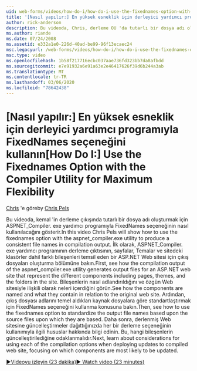```yaml
---
uid: web-forms/videos/how-do-i/how-do-i-use-the-fixednames-option-with-the-compiler-utility-for-maximum-flexibility
title: '[Nasıl yapılır:] En yüksek esneklik için derleyici yardımcı programıyla FixedNames seçeneğini kullanın | Microsoft Docs'
author: rick-anderson
description: Bu videoda, Chris, derleme OU 'da tutarlı bir dosya adı oluşturmak için aspnet_compiler. exe yardımcı programıyla FixedNames seçeneğinin nasıl kullanılacağını gösterir...
ms.author: riande
ms.date: 07/24/2008
ms.assetid: e332a1e0-226d-40ad-be99-96f13ecaec24
msc.legacyurl: /web-forms/videos/how-do-i/how-do-i-use-the-fixednames-option-with-the-compiler-utility-for-maximum-flexibility
msc.type: video
ms.openlocfilehash: 1b58f217716ecbc037aae736fd323bb7da8afbdd
ms.sourcegitcommit: e7e91932a6e91a63e2e46417626f39d6b244a3ab
ms.translationtype: MT
ms.contentlocale: tr-TR
ms.lasthandoff: 03/06/2020
ms.locfileid: "78642438"
---
```

# <a name="how-do-i-use-the-fixednames-option-with-the-compiler-utility-for-maximum-flexibility"></a><span data-ttu-id="c8816-103">[Nasıl yapılır:] En yüksek esneklik için derleyici yardımcı programıyla FixedNames seçeneğini kullanın</span><span class="sxs-lookup"><span data-stu-id="c8816-103">[How Do I:] Use the Fixednames Option with the Compiler Utility for Maximum Flexibility</span></span>

<span data-ttu-id="c8816-104">[Chris](https://twitter.com/chrispels) 'e göre</span><span class="sxs-lookup"><span data-stu-id="c8816-104">by [Chris Pels](https://twitter.com/chrispels)</span></span>

<span data-ttu-id="c8816-105">Bu videoda, kemal 'in derleme çıkışında tutarlı bir dosya adı oluşturmak için ASPNET\_Compiler. exe yardımcı programıyla FixedNames seçeneğinin nasıl kullanılacağını gösterir.</span><span class="sxs-lookup"><span data-stu-id="c8816-105">In this video Chris Pels will show how to use the fixednames option with the aspnet\_compiler.exe utility to produce a consistent file names in compilation output.</span></span> <span data-ttu-id="c8816-106">İlk olarak, ASPNET\_Compiler. exe yardımcı programının derleme çıktısının, sayfalar, Temalar ve sitedeki klasörler dahil farklı bileşenleri temsil eden bir ASP.NET Web sitesi için çıkış dosyaları oluşturma bölümüne bakın.</span><span class="sxs-lookup"><span data-stu-id="c8816-106">First, see how the compilation output of the aspnet\_compiler.exe utility generates output files for an ASP.NET web site that represent the different components including pages, themes, and the folders in the site.</span></span> <span data-ttu-id="c8816-107">Bileşenlerin nasıl adlandırıldığını ve özgün Web sitesiyle ilişkili olarak neleri içerdiğini görün.</span><span class="sxs-lookup"><span data-stu-id="c8816-107">See how the components are named and what they contain in relation to the original web site.</span></span> <span data-ttu-id="c8816-108">Ardından, çıkış dosyası adlarını temel aldıkları kaynak dosyalara göre standartlaştırmak için FixedNames seçeneğini kullanma konusuna bakın.</span><span class="sxs-lookup"><span data-stu-id="c8816-108">Then, see how to use the fixednames option to standardize the output file names based upon the source files upon which they are based.</span></span> <span data-ttu-id="c8816-109">Daha sonra, derlenmiş Web sitesine güncelleştirmeler dağıttığınızda her bir derleme seçeneğinin kullanımıyla ilgili hususlar hakkında bilgi edinin. Bu, hangi bileşenlerin güncelleştirilediğine odaklanmalıdır.</span><span class="sxs-lookup"><span data-stu-id="c8816-109">Next, learn about considerations for using each of the compilation options when deploying updates to compiled web site, focusing on which components are most likely to be updated.</span></span>

[<span data-ttu-id="c8816-110">&#9654;Videoyu izleyin (23 dakika)</span><span class="sxs-lookup"><span data-stu-id="c8816-110">&#9654; Watch video (23 minutes)</span></span>](https://channel9.msdn.com/Blogs/ASP-NET-Site-Videos/how-do-i-use-the-fixednames-option-with-the-compiler-utility-for-maximum-flexibility)
